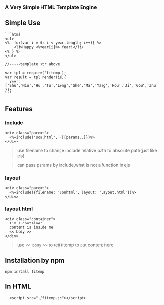 ### A Very Simple HTML Template Engine

Simple Use
-----
    ```html
    <ul>
    <%  for(var i = 0; i < year.length; i++){ %>
        <li>Happy <%year[i]%> Year!</li>
    <% } %>
    </ul>

    //-----template str above

    var tpl = require('fitemp');
    var result = tpl.render(id,{
      year:	['Shu','Niu','Hu','Tu','Long','She','Ma','Yang','Hou','Ji','Gou','Zhu']
    });
    ```

Features
--------
    
### include

    <div class="parent">
      <%=include('son.html', {[[params..]})%>
    </div>

> use filename to change include relative path to absolute path(just like ejs)

> can pass params by include,what is not a function in ejs 

### layout

    <div class="parent">
      <%=include({filename: 'sonhtml', layout: 'layout.html'})%>
    </div>

### layout.html

    <div class="container">
      I'm a container
      content is inside me
      << body >>
    </div>

> use `<< body >>` to tell fitemp to put content here

Installation by npm
-----

    npm install fitemp

In HTML
------

	  <script src="./fitemp.js"></script>

	


